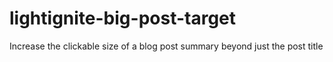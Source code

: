 lightignite-big-post-target
===========================

Increase the clickable size of a blog post summary beyond just the post title